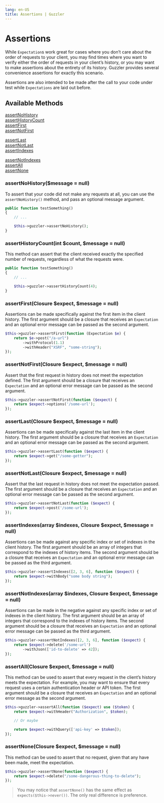 ```yaml
---
lang: en-US
title: Assertions | Guzzler
---
```


# Assertions

While `Expectation`s work great for cases where you don’t care about the order of requests to your client, you may find times where you want to verify either the order of requests in your client’s history, or you may want to make assertions about the entirety of its history. Guzzler provides several convenience assertions for exactly this scenario.

Assertions are also intended to be made after the call to your code under test while `Expectations` are laid out before.

## Available Methods

<div class="toc">
    <p>
        <a href="#assertnohistory-message-null">assertNoHistory</a><br />
        <a href="#asserthistorycount-int-count-message-null">assertHistoryCount</a><br />
        <a href="#assertfirst-closure-expect-message-null">assertFirst</a><br />
        <a href="#assertnotfirst-closure-expect-message-null">assertNotFirst</a><br />
    </p>
    <p>
        <a href="#assertlast-closure-expect-message-null">assertLast</a><br />
        <a href="#assertnotlast-closure-expect-message-null">assertNotLast</a><br />
        <a href="#assertindexes-array-indexes-closure-expect-message-null">assertIndexes</a><br />
    </p>
    <p>
        <a href="#assertnotindexes-array-indexes-closure-expect-message-null">assertNotIndexes</a><br />
        <a href="#assertall-closure-expect-message-null">assertAll</a><br />
        <a href="#assertnone-closure-expect-message-null">assertNone</a><br />
    </p>
</div>

### assertNoHistory($message = null)

To assert that your code did not make any requests at all, you can use the `assertNoHistory()` method, and pass an optional message argument.

```php
public function testSomething()
{
    // ...

    $this->guzzler->assertNoHistory();
}
```

### assertHistoryCount(int $count, $message = null)

This method can assert that the client received exactly the specified number of requests, regardless of what the requests were.

```php
public function testSomething()
{
    // ...

    $this->guzzler->assertHistoryCount(4);
}
```

### assertFirst(Closure $expect, $message = null)

Assertions can be made specifically against the first item in the client history. The first argument should be a closure that receives an `Expectation` and an optional error message can be passed as the second argument.

```php
$this->guzzler->assertFirst(function (Expectation $e) {
    return $e->post("/a-url")
        ->withProtocol(1.1)
        ->withHeader("XSRF", "some-string");
});
```

### assertNotFirst(Closure $expect, $message = null)

Assert that the first request in history does not meet the expectation defined. The first argument should be a closure that receives an `Expectation` and an optional error message can be passed as the second argument.

```php
$this->guzzler->assertNotFirst(function ($expect) {
    return $expect->options('/some-url');
});
```

### assertLast(Closure $expect, $message = null)

Assertions can be made specifically against the last item in the client history. The first argument should be a closure that receives an `Expectation` and an optional error message can be passed as the second argument.

```php
$this->guzzler->assertLast(function ($expect) {
    return $expect->get("/some-getter");
});
```

### assertNotLast(Closure $expect, $message = null)

Assert that the last request in history does not meet the expectation passed. The first argument should be a closure that receives an `Expectation` and an optional error message can be passed as the second argument.

```php
$this->guzzler->assertNotLast(function ($expect) {
    return $expect->post('/some-url');
});
```

### assertIndexes(array $indexes, Closure $expect, $message = null)

Assertions can be made against any specific index or set of indexes in the client history. The first argument should be an array of integers that correspond to the indexes of history items. The second argument should be a closure that receives an `Expectation` and an optional error message can be passed as the third argument.

```php
$this->guzzler->assertIndexes([2, 3, 6], function ($expect) {
    return $expect->withBody("some body string");
});
```

### assertNotIndexes(array $indexes, Closure $expect, $message = null)

Assertions can be made in the negative against any specific index or set of indexes in the client history. The first argument should be an array of integers that correspond to the indexes of history items. The second argument should be a closure that receives an `Expectation` and an optional error message can be passed as the third argument.

```php
$this->guzzler->assertNotIndexes([2, 3, 6], function ($expect) {
    return $expect->delete('/some-url')
        ->withJson(['id-to-delete' => 42]);
});
```

### assertAll(Closure $expect, $message = null)

This method can be used to assert that every request in the client’s history meets the expectation. For example, you may want to ensure that every request uses a certain authentication header or API token. The first argument should be a closure that receives an `Expectation` and an optional error message as the second argument.

```php
$this->guzzler->assertAll(function ($expect) use ($token) {
    return $expect->withHeader("Authorization", $token);

    // Or maybe

    return $expect->withQuery(['api-key' => $token]);
});
```

### assertNone(Closure $expect, $message = null)

This method can be used to assert that no request, given that any have been made, meet the expectation.

```php
$this->guzzler->assertNone(function ($expect) {
    return $expect->delete("/some-dangerous-thing-to-delete");
});
```

> You may notice that `assertNone()` has the same effect as `expects($this->never())`. The only real difference is preference.
